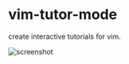 # vim-tutor-mode

create interactive tutorials for vim.

![screenshot](http://i.imgur.com/3V2m20t.png)
